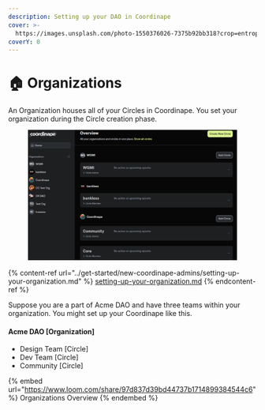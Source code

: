 ```yaml
---
description: Setting up your DAO in Coordinape
cover: >-
  https://images.unsplash.com/photo-1550376026-7375b92bb318?crop=entropy&cs=srgb&fm=jpg&ixid=MnwxOTcwMjR8MHwxfHNlYXJjaHwxfHxvcmdhbml6YXRpb258ZW58MHx8fHwxNjUyNjAzMTY5&ixlib=rb-1.2.1&q=85
coverY: 0
---
```


# 🏠 Organizations

An Organization houses all of your Circles in Coordinape. You set your organization during the Circle creation phase.

<figure><img src="../../.gitbook/assets/image (41).png" alt=""><figcaption></figcaption></figure>

{% content-ref url="../get-started/new-coordinape-admins/setting-up-your-organization.md" %}
[setting-up-your-organization.md](../get-started/new-coordinape-admins/setting-up-your-organization.md)
{% endcontent-ref %}

Suppose you are a part of Acme DAO and have three teams within your organization. You might set up your Coordinape like this.

#### **Acme DAO \[Organization]**

* Design Team \[Circle]
* Dev Team \[Circle]
* Community \[Circle]

{% embed url="https://www.loom.com/share/97d837d39bd44737b1714899384544c6" %}
Organizations Overview
{% endembed %}
